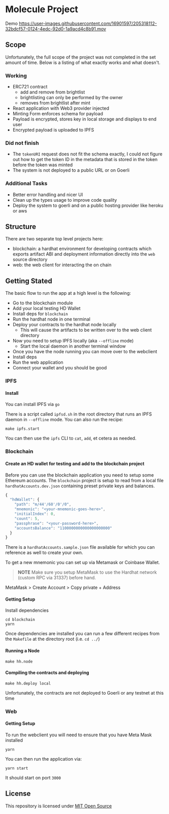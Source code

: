 # Molecule Project

Demo
https://user-images.githubusercontent.com/16901597/205318112-32bdcf57-0124-4edc-92d0-1a9acd4c8b91.mov

## Scope
Unfortunately, the full scope of the project was not completed in the set amount of time. Below is a listing of what exactly works and what doesn't.

### Working 
- ERC721 contract 
	- add and remove from brightlist 
	- brightlisting can only be performed by the owner
	- removes from brightlist after mint
- React application with Web3 provider injected 
- Minting Form enforces schema for payload
- Payload is encrypted, stores key in local storage and displays to end user
- Encrypted payload is uploaded to IPFS 

### Did not finish
- The `tokenURI` request does not fit the schema exactly, I could not figure out how to get the token ID in the metadata that is stored in the token before the token was minted 
- The system is not deployed to a public URL or on Goerli

### Additional Tasks 
- Better error handling and nicer UI
- Clean up the types usage to improve code quality
- Deploy the system to goerli and on a public hosting provider like heroku or aws 

## Structure
There are two separate top level projects here:

* blockchain: a hardhat environment for developing contracts which exports artifact ABI and deployment information directly into the `web` source directory
* web: the web client for interacting the on chain

## Getting Stated 
The basic flow to run the app at a high level is the following:
- Go to the blockchain module
- Add your local testing HD Wallet
- Install deps for `blockchain`
- Run the hardhat node in one terminal
- Deploy your contracts to the hardhat node locally 
	- This will cause the artifacts to be written over to the web client directory
- Now you need to setup IPFS locally (aka `--offline` mode)
	- Start the local daemon in another terminal window
- Once you have the node running you can move over to the webclient
- Install deps
- Run the web application
- Connect your wallet and you should be good

### IPFS 
#### Install 
You can install IPFS via `go` 

There is a script called `ipfsd.sh` in the root directory that runs an IPFS daemon in `--offline` mode. You can also run the recipe:

```
make ipfs.start
```

You can then use the `ipfs` CLI to `cat`, `add`, et cetera as needed. 

### Blockchain
#### Create an HD wallet for testing and add to the blockchain project
Before you can use the blockchain application you need to setup some Ethereum accounts. The `blockchain` project is setup to read from a local file `hardhatAccounts.dev.json` containing preset private keys and balances.

```javascript
{
  "hdWallet": {
    "path": "m/44'/60'/0'/0",
    "mnemonic": "<your-mnemonic-goes-here>",
    "initialIndex": 0,
    "count": 5,
    "passphrase": "<your-password-here>",
    "accountsBalance": "1100000000000000000000"
  }
}
```

There is a `hardhatAccounts.sample.json` file available for which you can reference as well to create your own.

To get a new mnemonic you can set up via Metamask or Coinbase Wallet.

> **NOTE** Make sure you setup MetaMask to use the Hardhat network (custom RPC via 31337) before hand.

MetaMask > Create Account > Copy private + Address

#### Getting Setup
Install dependencies 
```
cd blockchain 
yarn 
```
Once dependencies are installed you can run a few different recipes from the `Makefile` at the directory root (i.e. `cd ../`)

#### Running a Node
```
make hh.node
```

#### Compiling the contracts and deploying
```
make hh.deploy local
```

Unfortunately, the contracts are not deployed to Goerli or any testnet at this time

### Web
#### Getting Setup
To run the webclient you will need to ensure that you have Meta Mask installed
```
yarn 
```

You can then run the application via:
```
yarn start
```

It should start on port `3000`

## License
This repository is licensed under [MIT Open Source](https://opensource.org/licenses/MIT)

